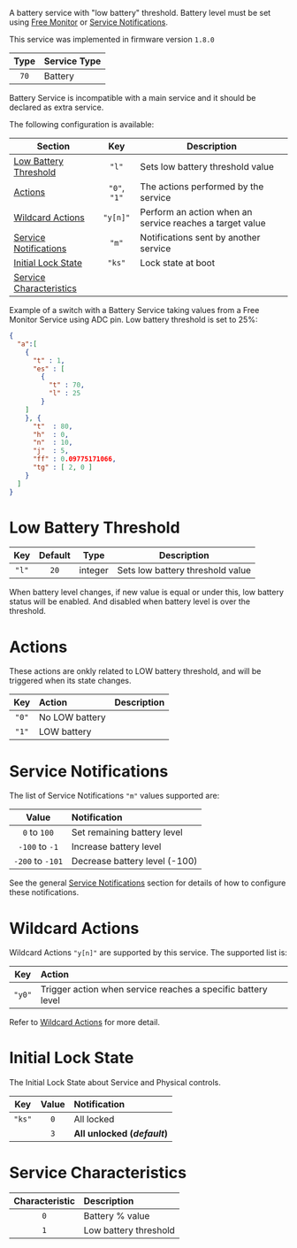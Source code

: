 A battery service with "low battery" threshold. Battery level must be set using [Free Monitor](free-monitor) or [Service Notifications](#service-notifications).

This service was implemented in firmware version `1.8.0`
<!-- FIXME: Remove this line after December 2022 -->

| Type | Service Type |
|:----:|:------------|
| `70` | Battery

Battery Service is incompatible with a main service and it should be declared as extra service.

The following configuration is available:

<!-- markdownlint-disable MD013 -->
| Section | Key | Description |
|---------|:-----:|-------------|
| [Low Battery Threshold](#low-battery-threshold) | `"l"` | Sets low battery threshold value
| [Actions](#actions) | `"0"`, `"1"` | The actions performed by the service
| [Wildcard Actions](#wildcard-actions) | `"y[n]"` | Perform an action when an service reaches a target value
| [Service Notifications](#service-notifications) | `"m"` | Notifications sent by another service
| [Initial Lock State](#initial-lock-state) | `"ks"` | Lock state at boot
| [Service Characteristics](#service-characteristics) ||
<!-- markdownlint-enable MD013 -->

Example of a switch with a Battery Service taking values from a Free Monitor Service using ADC pin. Low battery threshold is set to 25%:
```json
{
  "a":[
    {
      "t" : 1,
      "es" : [
        {
          "t" : 70,
          "l" : 25
        }
    ]
    }, {
      "t"  : 80,
      "h"  : 0,
      "n"  : 10,
      "j"  : 5,
      "ff" : 0.09775171066,
      "tg" : [ 2, 0 ]
    }
  ]
}
```

# Low Battery Threshold

| Key | Default | Type | Description
|:----:|:------:|------| -----------
| `"l"` | `20` | integer | Sets low battery threshold value

When battery level changes, if new value is equal or under this, low battery status will be enabled. And disabled when battery level is over the threshold.

# Actions

These actions are onkly related to LOW battery threshold, and will be triggered when its state changes.
<!-- markdownlint-disable MD013 -->
| Key | Action | Description |
|:----:|:-------|:------------|
| `"0"` | No LOW battery |
| `"1"` | LOW battery |
<!-- markdownlint-enable MD013 -->

# Service Notifications

The list of Service Notifications `"m"` values supported are:

| Value | Notification |
|:-----:|:------------|
| `0` to `100` | Set remaining battery level
| `-100` to `-1` | Increase battery level
| `-200` to `-101` | Decrease battery level (-100)

See the general [Service Notifications](accessory-configuration#service-notifications)
section for details of how to configure these notifications.

# Wildcard Actions

Wildcard Actions `"y[n]"` are supported by this service.
The supported list is:

| Key | Action |
|:------:|:-----|
| `"y0"` | Trigger action when service reaches a specific battery level

Refer to [Wildcard Actions](accessory-configuration#wildcard-actions) for
more detail.

# Initial Lock State

The Initial Lock State about Service and Physical controls.

| Key  | Value | Notification |
| :---:|:-----:|:------------|
| `"ks"` | `0` | All locked
| | `3` | **All unlocked (_default_)**

# Service Characteristics

| Characteristic | Description |
|:------:|:-----|
| `0` | Battery % value
| `1` | Low battery threshold
